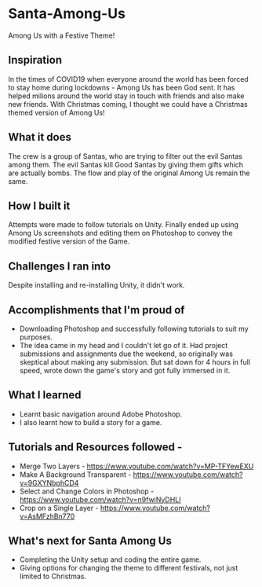 # Santa-Among-Us
Among Us with a Festive Theme!

## Inspiration
In the times of COVID19 when everyone around the world has been forced to stay home during lockdowns - Among Us has been God sent. It has helped milions around the world stay in touch with friends and also make new friends. With Christmas coming, I thought we could have a Christmas themed version of Among Us!

## What it does
The crew is a group of Santas, who are trying to filter out the evil Santas among them. The evil Santas kill Good Santas by giving them gifts which are actually bombs. The flow and play of the original Among Us remain the same. 

## How I built it
Attempts were made to follow tutorials on Unity. Finally ended up using Among Us screenshots and editing them on Photoshop to convey the modified festive version of the Game.

## Challenges I ran into
Despite installing and re-installing Unity, it didn't work. 

## Accomplishments that I'm proud of
* Downloading Photoshop and successfully following tutorials to suit my purposes. 
* The idea came in my head and I couldn't let go of it. Had project submissions and assignments due the weekend, so originally was skeptical about making any submission. But sat down for 4 hours in full speed, wrote down the game's story and got fully immersed in it.

## What I learned
* Learnt basic navigation around Adobe Photoshop. 
* I also learnt how to build a story for a game.

## Tutorials and Resources followed -
* Merge Two Layers - https://www.youtube.com/watch?v=MP-TFYewEXU
* Make A Background Transparent - https://www.youtube.com/watch?v=9GXYNbphCD4
* Select and Change Colors in Photoshop - https://www.youtube.com/watch?v=n9fwiNyDHLI
* Crop on a Single Layer - https://www.youtube.com/watch?v=AsMFzhBn770

## What's next for Santa Among Us
* Completing the Unity setup and coding the entire game.
* Giving options for changing the theme to different festivals, not just limited to Christmas.

